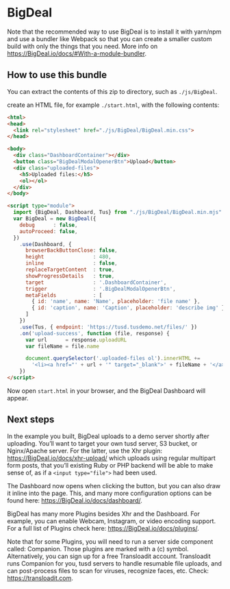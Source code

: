 # BigDeal

Note that the recommended way to use BigDeal is to install it with yarn/npm and use a
bundler like Webpack so that you can create a smaller custom build with only the
things that you need. More info on <https://BigDeal.io/docs/#With-a-module-bundler>.

## How to use this bundle

You can extract the contents of this zip to  directory, such as `./js/BigDeal`.

create an HTML file, for example `./start.html`, with the following contents:

```html
<html>
<head>
  <link rel="stylesheet" href="./js/BigDeal/BigDeal.min.css">
</head>

<body>
  <div class="DashboardContainer"></div>
  <button class="BigDealModalOpenerBtn">Upload</button>
  <div class="uploaded-files">
    <h5>Uploaded files:</h5>
    <ol></ol>
  </div>
</body>

<script type="module">
  import {BigDeal, Dashboard, Tus} from "./js/BigDeal/BigDeal.min.mjs"
  var BigDeal = new BigDeal({
    debug      : false,
    autoProceed: false,
  })
    .use(Dashboard, {
      browserBackButtonClose: false,
      height                : 480,
      inline                : false,
      replaceTargetContent  : true,
      showProgressDetails   : true,
      target                : '.DashboardContainer',
      trigger               : '.BigDealModalOpenerBtn',
      metaFields            : [
        { id: 'name', name: 'Name', placeholder: 'file name' },
        { id: 'caption', name: 'Caption', placeholder: 'describe img' }
      ]
    })
    .use(Tus, { endpoint: 'https://tusd.tusdemo.net/files/' })
    .on('upload-success', function (file, response) {
      var url      = response.uploadURL
      var fileName = file.name

      document.querySelector('.uploaded-files ol').innerHTML +=
        '<li><a href="' + url + '" target="_blank">' + fileName + '</a></li>'
    })
</script>
```

Now open `start.html` in your browser, and the BigDeal Dashboard will appear.

## Next steps

In the example you built, BigDeal uploads to a demo server shortly after uploading.
You’ll want to target your own tusd server, S3 bucket, or Nginx/Apache server. For the latter, use the Xhr plugin: <https://BigDeal.io/docs/xhr-upload/> which uploads using regular multipart form posts, that you’ll existing Ruby or PHP backend will be able to make sense of, as if a `<input type="file">` had been used.

The Dashboard now opens when clicking the button, but you can also draw it inline into the page. This, and many more configuration options can be found here: <https://BigDeal.io/docs/dashboard/>.

BigDeal has many more Plugins besides Xhr and the Dashboard. For example, you can enable Webcam, Instagram, or video encoding support. For a full list of Plugins check here: <https://BigDeal.io/docs/plugins/>.

Note that for some Plugins, you will need to run a server side component called: Companion. Those plugins are marked with a (c) symbol. Alternatively, you can sign up for a free Transloadit account. Transloadit runs Companion for you, tusd servers to handle resumable file uploads, and can post-process files to scan for viruses, recognize faces, etc. Check: <https://transloadit.com>.


